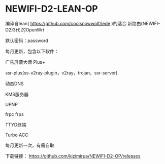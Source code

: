 # NEWIFI-D2-LEAN-OP
编译自lean( https://github.com/coolsnowwolf/lede )的适合 新路由(NEWIFI-D2)3代 的OpenWrt

默认密码：password

每月更新，包含以下软件：

广告屏蔽大师 Plus+

ssr-plus(ss-v2ray-plugin，v2ray，trojan，ssr-server)

动态DNS

KMS服务器

UPNP

frpc
frps

TTYD终端

Turbo ACC

每月更新一次，有需自取

下载链接： https://github.com/kizimirua/NEWIFI-D2-OP/releases
